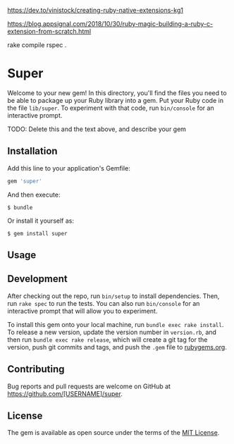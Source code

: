 
https://dev.to/vinistock/creating-ruby-native-extensions-kg1

https://blog.appsignal.com/2018/10/30/ruby-magic-building-a-ruby-c-extension-from-scratch.html


rake compile
rspec .


# Super

Welcome to your new gem! In this directory, you'll find the files you need to be able to package up your Ruby library into a gem. Put your Ruby code in the file `lib/super`. To experiment with that code, run `bin/console` for an interactive prompt.

TODO: Delete this and the text above, and describe your gem

## Installation

Add this line to your application's Gemfile:

```ruby
gem 'super'
```

And then execute:

    $ bundle

Or install it yourself as:

    $ gem install super

## Usage

## Development

After checking out the repo, run `bin/setup` to install dependencies. Then, run `rake spec` to run the tests. You can also run `bin/console` for an interactive prompt that will allow you to experiment.

To install this gem onto your local machine, run `bundle exec rake install`. To release a new version, update the version number in `version.rb`, and then run `bundle exec rake release`, which will create a git tag for the version, push git commits and tags, and push the `.gem` file to [rubygems.org](https://rubygems.org).

## Contributing

Bug reports and pull requests are welcome on GitHub at https://github.com/[USERNAME]/super.

## License

The gem is available as open source under the terms of the [MIT License](https://opensource.org/licenses/MIT).

